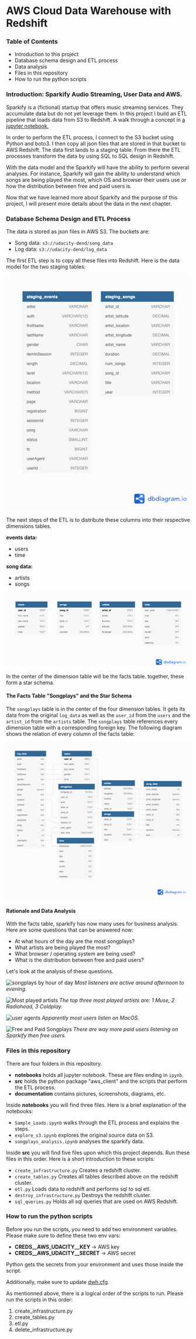 # AWS Cloud Data Warehouse with Redshift

### Table of Contents
- Introduction to this project
- Database schema design and ETL process
- Data analysis
- Files in this repository
- How to run the python scripts

### Introduction: Sparkify Audio Streaming, User Data and AWS.

Sparkify is a (fictional) startup that offers music streaming services. They accumulate 
data but do not yet leverage them. In this project I build an
ETL pipeline that loads data from S3 to Redshift. A walk through a concept in [a jupyter notebook.](./notebooks/Sample_Loads.ipynb) 

In order to perform the ETL process, I connect to the S3 bucket using Python and boto3. I then copy all json files that are stored in that bucket to AWS Redshift.
The data first lands to a staging table. From there the ETL processes transform the data by using SQL to SQL design in Redshift. 

With the data model and the Sparkify will have the ability to perform several analyses.
For instance, Sparkify will gain the ability to understand which songs are being played
the most, which OS and browser their users use or how the distribution between free
and paid users is.

Now that we have learned more about Sparkify and the purpose of this project, 
I will present more details about the data in the next chapter.

### Database Schema Design and ETL Process

The data is stored as json files in AWS S3. The buckets are:

- Song data: `s3://udacity-dend/song_data`
- Log data: `s3://udacity-dend/log_data`

The first ETL step is to copy all these files into Redshift. Here is the data model for the two staging tables:

![staging tables](documentation/images/original_data.png)

The next steps of the ETL is to distribute these columns into their respective dimensions tables. 

__events data:__
- users
- time

__song data:__
- artists
- songs

![The Four Dimension Tables](documentation/images/schemas/dimension_tables.png)

In the center of the dimension table will be the facts table. together, these form
a star schema.

#### The Facts Table "Songplays" and the Star Schema

The `songplays` table is in the center of the four dimension tables. It gets its
data from the original `log_data` as well as the `user_id` from the `users` and the 
`artist_id` from the `artists` table. The `songplays` table references every dimension 
table with a corresponding foreign key. The following diagram shows the relation
of every column of the facts table:

![The Star Schema](documentation/images/schemas/songplays.png)

#### Rationale and Data Analysis

With the facts table, sparkify has now many uses for business analysis. Here are some questions that can
be answered now:

- At what hours of the day are the most songplays?
- What artists are being played the most?
- What browser / operating system are being used?
- What is the distribution between free and paid users?

Let's look at the analysis of these questions.

![songplays by hour of day](songplays_by_hour_of_day.png)
_Most listeners are active around afternoon to evening._

![Most played artists](most_played_artists.png)
_The top three most played artists are: 1 Muse, 2 Radiohead, 3 Coldplay._

![user agents](user_agents.png)
_Apparently most users listen on MacOS._

![Free and Paid Songplays](free_and_paid_songplays.png)
_There are way more paid users listening on Sparkify then free users._


### Files in this repository

There are four folders in this repository.

- __notebooks__ holds all jupyter notebook. These are files ending in `ipynb`.
- __src__ holds the python package "aws_client" and the scripts that perform the ETL process. 
- __documentation__ contains pictures, screenshots, diagrams, etc.

Inside __notebooks__ you will find three files. Here is a brief explanation of 
the notebooks:

- `Sample_Loads.ipynb` walks through the ETL process and explains the steps. 
- `explore_s3.ipynb` explores the original source data on S3.
- `songplays_analysis.ipynb` analyses the sparkify data.

Inside __src__ you will find five files upon which this project depends. Run these files in this order. Here is
a short introduction to these scripts:

- `create_infrastructure.py` Creates a redshift cluster.
- `create_tables.py` Creates all tables described above on the redshift cluster.
- `etl.py` Loads data to redshift and performs sql to sql etl.  
- `destroy_infrastructure.py` Destroys the redshift cluster.
- `sql_queries.py` Holds all sql queries that are used on AWS Redshift. 

### How to run the python scripts

Before you run the scripts, you need to add two environment variables. Please make sure to define these two env vars:

- __CREDS__AWS_UDACITY__KEY__ -> AWS key
- __CREDS__AWS_UDACITY__SECRET__ -> AWS secret

Python gets the secrets from your environment and uses those inside the script.

Additionally, make sure to update [dwh.cfg](config/dwh.cfg).

As mentionned above, there is a logical order of the scripts to run. Please run the scripts in this order:

1. create_infrastructure.py
2. create_tables.py
3. etl.py
4. delete_infrastructure.py